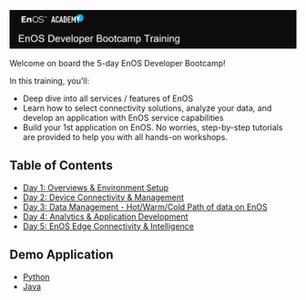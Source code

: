 ![Developer Bootcamp](media/Academy_Developer_Bootcamp.png)

Welcome on board the 5-day EnOS Developer Bootcamp!

In this training, you’ll:

- Deep dive into all services / features of EnOS
- Learn how to select connectivity solutions, analyze your data, and develop an application with EnOS service capabilities
- Build your 1st application on EnOS. No worries, step-by-step tutorials are provided to help you with all hands-on workshops.

## Table of Contents

- [Day 1: Overviews & Environment Setup](Day1_Overview)
- [Day 2: Device Connectivity & Management](Day2_Device_Connectivity_Management/lab_tutorial)
- [Day 3: Data Management - Hot/Warm/Cold Path of data on EnOS](Day3_Data_Management/lab_tutorial)
- [Day 4: Analytics & Application Development](Day4_Analytics_Application_Development)
- [Day 5: EnOS Edge Connectivity & Intelligence](Day5_Edge_Connectivity_Intelligence/lab_tutorial)

## Demo Application

- [Python](App/Python/)
- [Java](App/Java/)



